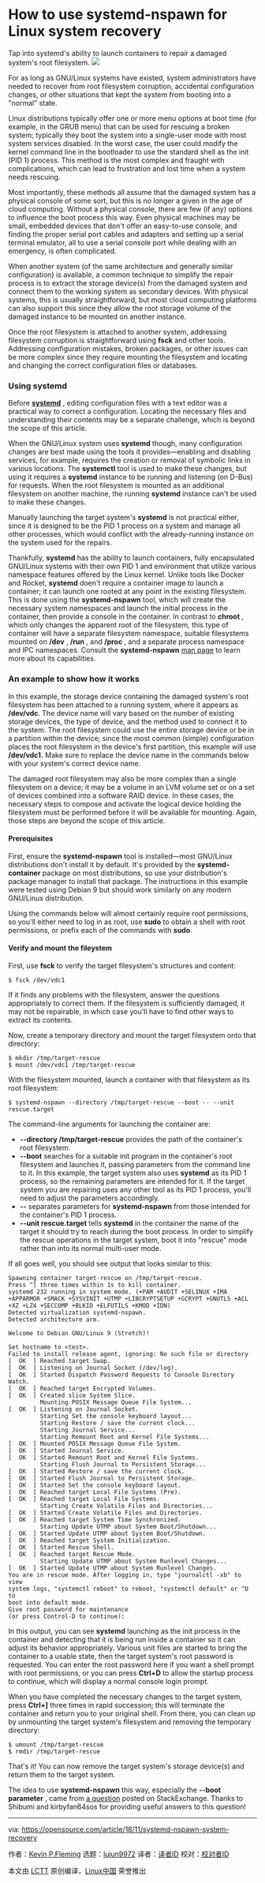 How to use systemd-nspawn for Linux system recovery
======
Tap into systemd's ability to launch containers to repair a damaged system's root filesystem.
![](https://opensource.com/sites/default/files/styles/image-full-size/public/lead-images/mistake_bug_fix_find_error.png?itok=PZaz3dga)

For as long as GNU/Linux systems have existed, system administrators have needed to recover from root filesystem corruption, accidental configuration changes, or other situations that kept the system from booting into a "normal" state.

Linux distributions typically offer one or more menu options at boot time (for example, in the GRUB menu) that can be used for rescuing a broken system; typically they boot the system into a single-user mode with most system services disabled. In the worst case, the user could modify the kernel command line in the bootloader to use the standard shell as the init (PID 1) process. This method is the most complex and fraught with complications, which can lead to frustration and lost time when a system needs rescuing.

Most importantly, these methods all assume that the damaged system has a physical console of some sort, but this is no longer a given in the age of cloud computing. Without a physical console, there are few (if any) options to influence the boot process this way. Even physical machines may be small, embedded devices that don't offer an easy-to-use console, and finding the proper serial port cables and adapters and setting up a serial terminal emulator, all to use a serial console port while dealing with an emergency, is often complicated.

When another system (of the same architecture and generally similar configuration) is available, a common technique to simplify the repair process is to extract the storage device(s) from the damaged system and connect them to the working system as secondary devices. With physical systems, this is usually straightforward, but most cloud computing platforms can also support this since they allow the root storage volume of the damaged instance to be mounted on another instance.

Once the root filesystem is attached to another system, addressing filesystem corruption is straightforward using **fsck** and other tools. Addressing configuration mistakes, broken packages, or other issues can be more complex since they require mounting the filesystem and locating and changing the correct configuration files or databases.

### Using systemd

Before **[**systemd**][1]** , editing configuration files with a text editor was a practical way to correct a configuration. Locating the necessary files and understanding their contents may be a separate challenge, which is beyond the scope of this article.

When the GNU/Linux system uses **systemd** though, many configuration changes are best made using the tools it provides—enabling and disabling services, for example, requires the creation or removal of symbolic links in various locations. The **systemctl** tool is used to make these changes, but using it requires a **systemd** instance to be running and listening (on D-Bus) for requests. When the root filesystem is mounted as an additional filesystem on another machine, the running **systemd** instance can't be used to make these changes.

Manually launching the target system's **systemd** is not practical either, since it is designed to be the PID 1 process on a system and manage all other processes, which would conflict with the already-running instance on the system used for the repairs.

Thankfully, **systemd** has the ability to launch containers, fully encapsulated GNU/Linux systems with their own PID 1 and environment that utilize various namespace features offered by the Linux kernel. Unlike tools like Docker and Rocket, **systemd** doen't require a container image to launch a container; it can launch one rooted at any point in the existing filesystem. This is done using the **systemd-nspawn** tool, which will create the necessary system namespaces and launch the initial process in the container, then provide a console in the container. In contrast to **chroot** , which only changes the apparent root of the filesystem, this type of container will have a separate filesystem namespace, suitable filesystems mounted on **/dev** , **/run** , and **/proc** , and a separate process namespace and IPC namespaces. Consult the **systemd-nspawn** [man page][2] to learn more about its capabilities.

### An example to show how it works

In this example, the storage device containing the damaged system's root filesystem has been attached to a running system, where it appears as **/dev/vdc**. The device name will vary based on the number of existing storage devices, the type of device, and the method used to connect it to the system. The root filesystem could use the entire storage device or be in a partition within the device; since the most common (simple) configuration places the root filesystem in the device's first partition, this example will use **/dev/vdc1.** Make sure to replace the device name in the commands below with your system's correct device name.

The damaged root filesystem may also be more complex than a single filesystem on a device; it may be a volume in an LVM volume set or on a set of devices combined into a software RAID device. In these cases, the necessary steps to compose and activate the logical device holding the filesystem must be performed before it will be available for mounting. Again, those steps are beyond the scope of this article.

#### Prerequisites

First, ensure the **systemd-nspawn** tool is installed—most GNU/Linux distributions don't install it by default. It's provided by the **systemd-container** package on most distributions, so use your distribution's package manager to install that package. The instructions in this example were tested using Debian 9 but should work similarly on any modern GNU/Linux distribution.

Using the commands below will almost certainly require root permissions, so you'll either need to log in as root, use **sudo** to obtain a shell with root permissions, or prefix each of the commands with **sudo**.

#### Verify and mount the fileystem

First, use **fsck** to verify the target filesystem's structures and content:

```
$ fsck /dev/vdc1
```

If it finds any problems with the filesystem, answer the questions appropriately to correct them. If the filesystem is sufficiently damaged, it may not be repairable, in which case you'll have to find other ways to extract its contents.

Now, create a temporary directory and mount the target filesystem onto that directory:

```
$ mkdir /tmp/target-rescue
$ mount /dev/vdc1 /tmp/target-rescue
```

With the filesystem mounted, launch a container with that filesystem as its root filesystem:

```
$ systemd-nspawn --directory /tmp/target-rescue --boot -- --unit rescue.target
```

The command-line arguments for launching the container are:

  * **\--directory /tmp/target-rescue** provides the path of the container's root filesystem.
  * **\--boot** searches for a suitable init program in the container's root filesystem and launches it, passing parameters from the command line to it. In this example, the target system also uses **systemd** as its PID 1 process, so the remaining parameters are intended for it. If the target system you are repairing uses any other tool as its PID 1 process, you'll need to adjust the parameters accordingly.
  * **\--** separates parameters for **systemd-nspawn** from those intended for the container's PID 1 process.
  * **\--unit rescue.target** tells **systemd** in the container the name of the target it should try to reach during the boot process. In order to simplify the rescue operations in the target system, boot it into  "rescue" mode rather than into its normal multi-user mode.



If all goes well, you should see output that looks similar to this:

```
Spawning container target-rescue on /tmp/target-rescue.
Press ^] three times within 1s to kill container.
systemd 232 running in system mode. (+PAM +AUDIT +SELINUX +IMA +APPARMOR +SMACK +SYSVINIT +UTMP +LIBCRYPTSETUP +GCRYPT +GNUTLS +ACL +XZ +LZ4 +SECCOMP +BLKID +ELFUTILS +KMOD +IDN)
Detected virtualization systemd-nspawn.
Detected architecture arm.

Welcome to Debian GNU/Linux 9 (Stretch)!

Set hostname to <test>.
Failed to install release agent, ignoring: No such file or directory
[  OK  ] Reached target Swap.
[  OK  ] Listening on Journal Socket (/dev/log).
[  OK  ] Started Dispatch Password Requests to Console Directory Watch.
[  OK  ] Reached target Encrypted Volumes.
[  OK  ] Created slice System Slice.
         Mounting POSIX Message Queue File System...
[  OK  ] Listening on Journal Socket.
         Starting Set the console keyboard layout...
         Starting Restore / save the current clock...
         Starting Journal Service...
         Starting Remount Root and Kernel File Systems...
[  OK  ] Mounted POSIX Message Queue File System.
[  OK  ] Started Journal Service.
[  OK  ] Started Remount Root and Kernel File Systems.
         Starting Flush Journal to Persistent Storage...
[  OK  ] Started Restore / save the current clock.
[  OK  ] Started Flush Journal to Persistent Storage.
[  OK  ] Started Set the console keyboard layout.
[  OK  ] Reached target Local File Systems (Pre).
[  OK  ] Reached target Local File Systems.
         Starting Create Volatile Files and Directories...
[  OK  ] Started Create Volatile Files and Directories.
[  OK  ] Reached target System Time Synchronized.
         Starting Update UTMP about System Boot/Shutdown...
[  OK  ] Started Update UTMP about System Boot/Shutdown.
[  OK  ] Reached target System Initialization.
[  OK  ] Started Rescue Shell.
[  OK  ] Reached target Rescue Mode.
         Starting Update UTMP about System Runlevel Changes...
[  OK  ] Started Update UTMP about System Runlevel Changes.
You are in rescue mode. After logging in, type "journalctl -xb" to view
system logs, "systemctl reboot" to reboot, "systemctl default" or ^D to
boot into default mode.
Give root password for maintenance
(or press Control-D to continue):
```

In this output, you can see **systemd** launching as the init process in the container and detecting that it is being run inside a container so it can adjust its behavior appropriately. Various unit files are started to bring the container to a usable state, then the target system's root password is requested. You can enter the root password here if you want a shell prompt with root permissions, or you can press **Ctrl+D** to allow the startup process to continue, which will display a normal console login prompt.

When you have completed the necessary changes to the target system, press **Ctrl+]** three times in rapid succession; this will terminate the container and return you to your original shell. From there, you can clean up by unmounting the target system's filesystem and removing the temporary directory:

```
$ umount /tmp/target-rescue
$ rmdir /tmp/target-rescue
```

That's it! You can now remove the target system's storage device(s) and return them to the target system.

The idea to use **systemd-nspawn** this way, especially the **\--boot parameter** , came from [a question][3] posted on StackExchange. Thanks to Shibumi and kirbyfan64sos for providing useful answers to this question!

--------------------------------------------------------------------------------

via: https://opensource.com/article/18/11/systemd-nspawn-system-recovery

作者：[Kevin P.Fleming][a]
选题：[lujun9972][b]
译者：[译者ID](https://github.com/译者ID)
校对：[校对者ID](https://github.com/校对者ID)

本文由 [LCTT](https://github.com/LCTT/TranslateProject) 原创编译，[Linux中国](https://linux.cn/) 荣誉推出

[a]: https://opensource.com/users/kpfleming
[b]: https://github.com/lujun9972
[1]: https://www.freedesktop.org/wiki/Software/systemd/
[2]: https://www.freedesktop.org/software/systemd/man/systemd-nspawn.html
[3]: https://unix.stackexchange.com/questions/457819/running-systemd-utilities-like-systemctl-under-an-nspawn
